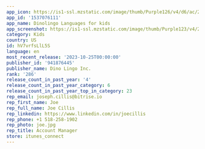 ```yaml
---
app_icon: https://is1-ssl.mzstatic.com/image/thumb/Purple126/v4/d6/ac/20/d6ac202a-73f2-a1b9-9bdc-2d89d4fb8673/AppIcon-1x_U007emarketing-0-7-0-85-220.png/1024x1024bb.png
app_id: '1537076111'
app_name: Dinolingo Languages for kids
app_screenshot: https://is1-ssl.mzstatic.com/image/thumb/Purple123/v4/21/05/36/21053615-cf78-1f9e-306f-95523a442f52/54ba8a75-90af-4cad-b360-7644f709ef79_screenshot001.png/2778x1284bb.png
category: Kids
country: US
id: hV7vrfsLlL5S
language: en
most_recent_release: '2023-10-25T00:00:00'
publisher_id: '941876445'
publisher_name: Dino Lingo Inc.
rank: '286'
release_count_in_past_year: '4'
release_count_in_past_year_category: 6
release_count_in_past_year_top_in_category: 23
rep_email: joseph.cillis@bitrise.io
rep_first_name: Joe
rep_full_name: Joe Cillis
rep_linkedin: https://www.linkedin.com/in/joecillis
rep_phone: +1 518-258-1902
rep_photo: joe.jpg
rep_title: Account Manager
store: itunes_connect
---
```

